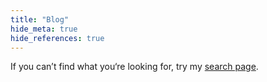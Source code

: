```yaml
---
title: "Blog"
hide_meta: true
hide_references: true
---
```


If you can’t find what you‘re looking for, try my [search page](/search/).